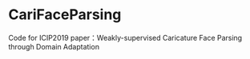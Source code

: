 # CariFaceParsing
Code for ICIP2019 paper：Weakly-supervised Caricature Face Parsing through Domain Adaptation
